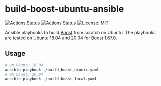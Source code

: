 build-boost-ubuntu-ansible
==========================

[![Actions Status](https://github.com/MasWag/build-boost-ubuntu-ansible/workflows/Bionic/badge.svg)](https://github.com/MasWag/build-boost-ubuntu-ansible/actions?query=workflow%3ABionic)
[![Actions Status](https://github.com/MasWag/build-boost-ubuntu-ansible/workflows/Focal/badge.svg)](https://github.com/MasWag/build-boost-ubuntu-ansible/actions?query=workflow%3AFocal)
[![License: MIT](https://img.shields.io/badge/License-MIT-yellow.svg)](https://opensource.org/licenses/MIT)

Ansible playbooks to build [Boost](http://boost.org/) from scratch on Ubuntu. The playbooks are tested on Ubuntu 18.04 and 20.04 for Boost 1.67.0.

Usage
-----

```sh
# On Ubuntu 18.04
ansible-playbook ./build_boost_bionic.yaml
# On Ubuntu 20.04
ansible-playbook ./build_boost_focal.yaml
```
